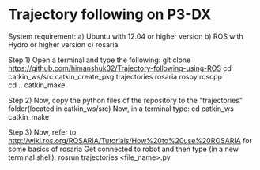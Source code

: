 # Trajectory following on P3-DX

System requirement:
  a) Ubuntu with 12.04 or higher version
  b) ROS with Hydro or higher version
  c) rosaria

Step 1) Open a terminal and type the following:
           git clone https://github.com/himanshuk32/Trajectory-following-using-ROS
           cd catkin_ws/src
           catkin_create_pkg trajectories rosaria rospy roscpp                          
           cd ..
           catkin_make

Step 2) Now, copy the python files of the repository to the "trajectories" folder(located in catkin_ws/src)
        Now, in a terminal type:
           cd catkin_ws
           catkin_make
           
Step 3) Now, refer to http://wiki.ros.org/ROSARIA/Tutorials/How%20to%20use%20ROSARIA for some basics of rosaria
        Get connected to robot and then type (in a new terminal shell):
           rosrun trajectories <file_name>.py
           
